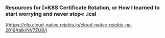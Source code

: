 ### Resources for [»K8S Certificate Rotation, or How I learned to start worrying and never stop« .ical
](https://cfp.cloud-native.rejekts.io/cloud-native-rejekts-na-2019/talk/NV7ZU8/)


